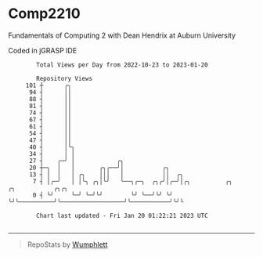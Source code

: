 # Comp2210
Fundamentals of Computing 2 with Dean Hendrix at Auburn University

Coded in jGRASP IDE

```
        Total Views per Day from 2022-10-23 to 2023-01-20

        Repository Views
     101 ┼      ╭╮
      94 ┤      ││
      88 ┤      ││
      81 ┤      ││
      74 ┤      ││
      67 ┤      ││
      61 ┤      ││
      54 ┤      ││
      47 ┤      ││
      40 ┤      │╰╮
      34 ┤      │ │
      27 ┤    ╭─╯ │            ╭╮
      20 ┼─╮  │   │       ╭╮╭──╯│           ╭╮
      13 ┤ │  │   │ ╭╮    │││   │           ││  ╭╮
       7 ┤ │╭─╯   │ │╰╮ ╭╮│╰╯   ╰──╮╭─╮  ╭╮╭╯│╭─╯│╭╮          ╭╮                  ╭╮           ╭╮╭╮
       0 ┤ ╰╯     ╰─╯ ╰─╯╰╯        ╰╯ ╰──╯╰╯ ╰╯  ╰╯╰──────────╯╰──────────────────╯╰───────────╯╰╯╰

        Chart last updated - Fri Jan 20 01:22:21 2023 UTC
        
```

---

> RepoStats by [Wumphlett](https://github.com/Wumphlett)
